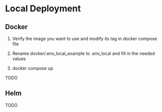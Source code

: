 # Local Deployment

## Docker

1) Verify the image you want to use and modify its tag in docker compose file

2) Rename docker/.env_local_example to .env_local and fill in the needed values

3) docker compose up

TODO

## Helm

TODO